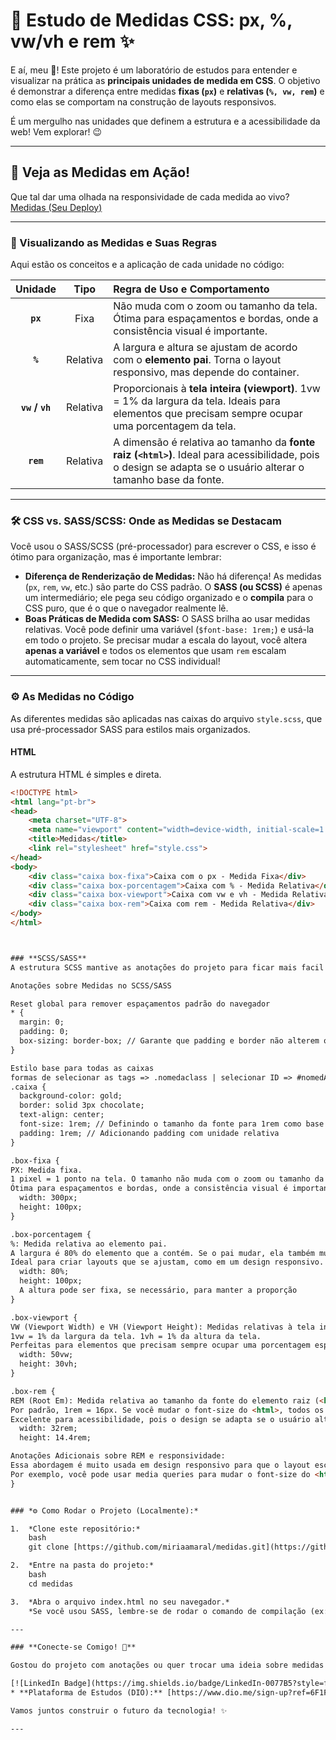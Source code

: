 # 📏 Estudo de Medidas CSS: px, %, vw/vh e rem ✨

E aí, meu 🐙! Este projeto é um laboratório de estudos para entender e visualizar na prática as **principais unidades de medida em CSS**. O objetivo é demonstrar a diferença entre medidas **fixas (`px`)** e **relativas (`%, vw, rem`)** e como elas se comportam na construção de layouts responsivos.

É um mergulho nas unidades que definem a estrutura e a acessibilidade da web! Vem explorar! 😉

---

## 🎥 Veja as Medidas em Ação!

Que tal dar uma olhada na responsividade de cada medida ao vivo?
[Medidas (Seu Deploy)](https://miriaamaral.github.io/medidas/)



---

### 🎨 Visualizando as Medidas e Suas Regras

Aqui estão os conceitos e a aplicação de cada unidade no código:

| Unidade | Tipo | Regra de Uso e Comportamento |
| :---: | :---: | :--- |
| **`px`** | Fixa | Não muda com o zoom ou tamanho da tela. Ótima para espaçamentos e bordas, onde a consistência visual é importante. |
| **`%`** | Relativa | A largura e altura se ajustam de acordo com o **elemento pai**. Torna o layout responsivo, mas depende do container. |
| **`vw` / `vh`** | Relativa | Proporcionais à **tela inteira (viewport)**. 1vw = 1% da largura da tela. Ideais para elementos que precisam sempre ocupar uma porcentagem da tela. |
| **`rem`** | Relativa | A dimensão é relativa ao tamanho da **fonte raiz (`<html>`)**. Ideal para acessibilidade, pois o design se adapta se o usuário alterar o tamanho base da fonte. |

---

### 🛠 CSS vs. SASS/SCSS: Onde as Medidas se Destacam

Você usou o SASS/SCSS (pré-processador) para escrever o CSS, e isso é ótimo para organização, mas é importante lembrar:

* **Diferença de Renderização de Medidas:** Não há diferença! As medidas (`px`, `rem`, `vw`, etc.) são parte do CSS padrão. O **SASS (ou SCSS)** é apenas um intermediário; ele pega seu código organizado e o **compila** para o CSS puro, que é o que o navegador realmente lê.
* **Boas Práticas de Medida com SASS:** O SASS brilha ao usar medidas relativas. Você pode definir uma variável (`$font-base: 1rem;`) e usá-la em todo o projeto. Se precisar mudar a escala do layout, você altera **apenas a variável** e todos os elementos que usam `rem` escalam automaticamente, sem tocar no CSS individual!

---

### ⚙️ As Medidas no Código

As diferentes medidas são aplicadas nas caixas do arquivo `style.scss`, que usa pré-processador SASS para estilos mais organizados.

#### **HTML**
A estrutura HTML é simples e direta.
```html
<!DOCTYPE html>
<html lang="pt-br">
<head>
    <meta charset="UTF-8">
    <meta name="viewport" content="width=device-width, initial-scale=1.0">
    <title>Medidas</title>
    <link rel="stylesheet" href="style.css">
</head>
<body>
    <div class="caixa box-fixa">Caixa com o px - Medida Fixa</div>
    <div class="caixa box-porcentagem">Caixa com % - Medida Relativa</div>
    <div class="caixa box-viewport">Caixa com vw e vh - Medida Relativa</div>
    <div class="caixa box-rem">Caixa com rem - Medida Relativa</div>
</body>
</html>



### **SCSS/SASS**
A estrutura SCSS mantive as anotações do projeto para ficar mais facil absorver as aplicações: 

Anotações sobre Medidas no SCSS/SASS

Reset global para remover espaçamentos padrão do navegador
* {
  margin: 0;
  padding: 0;
  box-sizing: border-box; // Garante que padding e border não alterem o tamanho total do elemento
}

Estilo base para todas as caixas
formas de selecionar as tags => .nomedaclass | selecionar ID => #nomedAID
.caixa { 
  background-color: gold;
  border: solid 3px chocolate;
  text-align: center;
  font-size: 1rem; // Definindo o tamanho da fonte para 1rem como base
  padding: 1rem; // Adicionando padding com unidade relativa
}

.box-fixa {
PX: Medida fixa.
1 pixel = 1 ponto na tela. O tamanho não muda com o zoom ou tamanho da tela.
Ótima para espaçamentos e bordas, onde a consistência visual é importante.
  width: 300px;
  height: 100px;
}

.box-porcentagem {
%: Medida relativa ao elemento pai.
A largura é 80% do elemento que a contém. Se o pai mudar, ela também muda.
Ideal para criar layouts que se ajustam, como em um design responsivo.
  width: 80%;
  height: 100px; 
  A altura pode ser fixa, se necessário, para manter a proporção
}

.box-viewport {
VW (Viewport Width) e VH (Viewport Height): Medidas relativas à tela inteira.
1vw = 1% da largura da tela. 1vh = 1% da altura da tela.
Perfeitas para elementos que precisam sempre ocupar uma porcentagem específica da tela.
  width: 50vw;
  height: 30vh;
}

.box-rem {
REM (Root Em): Medida relativa ao tamanho da fonte do elemento raiz (<html>).
Por padrão, 1rem = 16px. Se você mudar o font-size do <html>, todos os rems mudam.
Excelente para acessibilidade, pois o design se adapta se o usuário alterar o tamanho da fonte.
  width: 32rem;
  height: 14.4rem;

Anotações Adicionais sobre REM e responsividade:
Essa abordagem é muito usada em design responsivo para que o layout escale com a fonte.
Por exemplo, você pode usar media queries para mudar o font-size do <html> em telas menores.
}


### *⚙️ Como Rodar o Projeto (Localmente):*

1.  *Clone este repositório:*
    bash
    git clone [https://github.com/miriaamaral/medidas.git](https://github.com/miriaamaral/medidas.git)

2.  *Entre na pasta do projeto:*
    bash
    cd medidas

3.  *Abra o arquivo index.html no seu navegador.*
    *Se você usou SASS, lembre-se de rodar o comando de compilação (ex: npm run sass:watch se tiver configurado) para garantir que o style.css esteja atualizado antes de abrir o arquivo.

---

### **Conecte-se Comigo! 👋**

Gostou do projeto com anotações ou quer trocar uma ideia sobre medidas no Frontend? Ficarei super feliz!

[![LinkedIn Badge](https://img.shields.io/badge/LinkedIn-0077B5?style=for-the-badge&logo=linkedin&logoColor=white)](https://www.linkedin.com/in/miriaamaralcs) [![GitHub Badge](https://img.shields.io/badge/GitHub-100000?style=for-the-badge&logo=github&logoColor=white)](https://github.com/miriaamaral) [![Discord Badge](https://img.shields.io/badge/Discord-5865F2?style=for-the-badge&logo=discord&logoColor=white)](https://discord.com/channels/miriaamaralcustodiosantos)
* **Plataforma de Estudos (DIO):** [https://www.dio.me/sign-up?ref=6F1F401485F9459BA6AC879FEA95D1B5](https://www.dio.me/sign-up?ref=6F1F401485F9459BA6AC879FEA95D1B5)

Vamos juntos construir o futuro da tecnologia! ✨

---